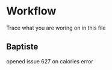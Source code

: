 # Workflow


Trace what you are woring on in this file

## Baptiste

opened issue 627 on calories error